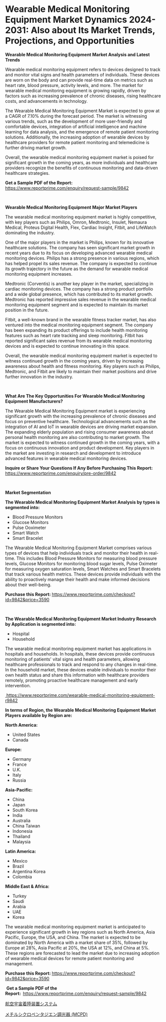 <p><h1>Wearable Medical Monitoring Equipment Market Dynamics 2024-2031: Also about Its Market Trends, Projections, and Opportunities</h1></p><p><strong>Wearable Medical Monitoring Equipment Market Analysis and Latest Trends</strong></p>
<p><p>Wearable medical monitoring equipment refers to devices designed to track and monitor vital signs and health parameters of individuals. These devices are worn on the body and can provide real-time data on metrics such as heart rate, blood pressure, activity levels, and more. The market for wearable medical monitoring equipment is growing rapidly, driven by factors such as increasing prevalence of chronic diseases, rising healthcare costs, and advancements in technology.</p><p>The Wearable Medical Monitoring Equipment Market is expected to grow at a CAGR of 7.10% during the forecast period. The market is witnessing various trends, such as the development of more user-friendly and comfortable devices, integration of artificial intelligence and machine learning for data analysis, and the emergence of remote patient monitoring solutions. Additionally, the increasing adoption of wearable devices by healthcare providers for remote patient monitoring and telemedicine is further driving market growth.</p><p>Overall, the wearable medical monitoring equipment market is poised for significant growth in the coming years, as more individuals and healthcare providers recognize the benefits of continuous monitoring and data-driven healthcare strategies.</p></p>
<p><strong>Get a Sample PDF of the Report:&nbsp;</strong> <a href="https://www.reportprime.com/enquiry/request-sample/9842">https://www.reportprime.com/enquiry/request-sample/9842</a></p>
<p>&nbsp;</p>
<p><strong>Wearable Medical Monitoring Equipment Major Market Players</strong></p>
<p><p>The wearable medical monitoring equipment market is highly competitive, with key players such as Philips, Omron, Medtronic, Insulet, Nemaura Medical, Proteus Digital Health, Flex, Cardiac Insight, Fitbit, and LifeWatch dominating the industry.</p><p>One of the major players in the market is Philips, known for its innovative healthcare solutions. The company has seen significant market growth in recent years due to its focus on developing advanced wearable medical monitoring devices. Philips has a strong presence in various regions, which has helped propel its sales revenue. The company is expected to continue its growth trajectory in the future as the demand for wearable medical monitoring equipment increases.</p><p>Medtronic (Corventis) is another key player in the market, specializing in cardiac monitoring devices. The company has a strong product portfolio and a wide global presence, which has contributed to its market growth. Medtronic has reported impressive sales revenue in the wearable medical monitoring equipment segment and is expected to maintain its market position in the future.</p><p>Fitbit, a well-known brand in the wearable fitness tracker market, has also ventured into the medical monitoring equipment segment. The company has been expanding its product offerings to include health monitoring features such as heart rate tracking and sleep monitoring. Fitbit has reported significant sales revenue from its wearable medical monitoring devices and is expected to continue innovating in this space.</p><p>Overall, the wearable medical monitoring equipment market is expected to witness continued growth in the coming years, driven by increasing awareness about health and fitness monitoring. Key players such as Philips, Medtronic, and Fitbit are likely to maintain their market positions and drive further innovation in the industry.</p></p>
<p>&nbsp;</p>
<p><strong>What Are The Key Opportunities For Wearable Medical Monitoring Equipment Manufacturers?</strong></p>
<p><p>The Wearable Medical Monitoring Equipment market is experiencing significant growth with the increasing prevalence of chronic diseases and focus on preventive healthcare. Technological advancements such as the integration of AI and IoT in wearable devices are driving market expansion. The expanding elderly population and rising consumer awareness about personal health monitoring are also contributing to market growth. The market is expected to witness continued growth in the coming years, with a focus on continuous innovation and product development. Key players in the market are investing in research and development to introduce advanced features in wearable medical monitoring devices.</p></p>
<p><strong>Inquire or Share Your Questions If Any Before Purchasing This Report:</strong> <a href="https://www.reportprime.com/enquiry/pre-order/9842">https://www.reportprime.com/enquiry/pre-order/9842</a></p>
<p>&nbsp;</p>
<p><strong>Market Segmentation</strong></p>
<p><strong>The Wearable Medical Monitoring Equipment Market Analysis by types is segmented into:</strong></p>
<p><ul><li>Blood Pressure Monitors</li><li>Glucose Monitors</li><li>Pulse Ooximeter</li><li>Smart Watch</li><li>Smart Bracelet</li></ul></p>
<p><p>The Wearable Medical Monitoring Equipment Market comprises various types of devices that help individuals track and monitor their health in real-time. This includes Blood Pressure Monitors for measuring blood pressure levels, Glucose Monitors for monitoring blood sugar levels, Pulse Oximeter for measuring oxygen saturation levels, Smart Watches and Smart Bracelets that track various health metrics. These devices provide individuals with the ability to proactively manage their health and make informed decisions about their well-being.</p></p>
<p><strong>Purchase this Report:&nbsp;</strong><a href="https://www.reportprime.com/checkout?id=9842&price=3590">https://www.reportprime.com/checkout?id=9842&price=3590</a></p>
<p>&nbsp;</p>
<p><strong>The Wearable Medical Monitoring Equipment Market Industry Research by Application is segmented into:</strong></p>
<p><ul><li>Hospital</li><li>Household</li></ul></p>
<p><p>The wearable medical monitoring equipment market has applications in hospitals and households. In hospitals, these devices provide continuous monitoring of patients' vital signs and health parameters, allowing healthcare professionals to track and respond to any changes in real-time. In the household market, these devices enable individuals to monitor their own health status and share this information with healthcare providers remotely, promoting proactive healthcare management and early intervention.</p></p>
<p><a href="https://www.reportprime.com/wearable-medical-monitoring-equipment-r9842">&nbsp;https://www.reportprime.com/wearable-medical-monitoring-equipment-r9842</a></p>
<p><strong>In terms of Region, the Wearable Medical Monitoring Equipment Market Players available by Region are:</strong></p>
<p>
    <p> <strong> North America: </strong>
        <ul>
            <li>United States</li>
            <li>Canada</li>
        </ul>
        </p> 
    <p> <strong> Europe: </strong>
        <ul>
            <li>Germany</li>
            <li>France</li>
            <li>U.K.</li>
            <li>Italy</li>
            <li>Russia</li>
        </ul>
        </p> 
    <p> <strong> Asia-Pacific: </strong>
        <ul>
            <li>China</li>
            <li>Japan</li>
            <li>South Korea</li>
            <li>India</li>
            <li>Australia</li>
            <li>China Taiwan</li>
            <li>Indonesia</li>
            <li>Thailand</li>
            <li>Malaysia</li>
        </ul>
        </p> 
    <p> <strong> Latin America: </strong>
        <ul>
            <li>Mexico</li>
            <li>Brazil</li>
            <li>Argentina Korea</li>
            <li>Colombia</li>
        </ul>
        </p> 
    <p> <strong> Middle East & Africa: </strong>
        <ul>
            <li>Turkey</li>
            <li>Saudi</li>
            <li>Arabia</li>
            <li>UAE</li>
            <li>Korea</li>
        </ul>
    </p>
    </p>
<p><p>The wearable medical monitoring equipment market is anticipated to experience significant growth in key regions such as North America, Asia Pacific, Europe, the USA, and China. The market is expected to be dominated by North America with a market share of 35%, followed by Europe at 28%, Asia Pacific at 20%, the USA at 12%, and China at 5%. These regions are forecasted to lead the market due to increasing adoption of wearable medical devices for remote patient monitoring and management.</p></p>
<p><strong>Purchase this Report: </strong><a href="https://www.reportprime.com/checkout?id=9842&price=3590">https://www.reportprime.com/checkout?id=9842&price=3590</a></p>
<p>&nbsp;<strong>Get a Sample PDF of the Report:&nbsp;&nbsp;</strong><a href="https://www.reportprime.com/enquiry/request-sample/9842">https://www.reportprime.com/enquiry/request-sample/9842</a></p>
<p><strong></strong></p>
<p><p><a href="https://github.com/tanyaali3/Market-Research-Report-List-3/blob/main/917122885719.md">航空宇宙着陸装置システム</a></p><p><a href="https://github.com/DwightHuels1/Market-Research-Report-List-3/blob/main/294084485720.md">メチルシクロペンタジエン調光器 (MCPD)</a></p></p>